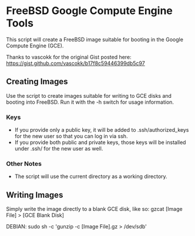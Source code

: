 FreeBSD Google Compute Engine Tools
===================================

This script will create a FreeBSD image suitable for booting in the Google Compute Engine (GCE).

Thanks to vascokk for the original Gist posted here: https://gist.github.com/vascokk/b17f8c59446399db5c97

## Creating Images
Use the script to create images suitable for writing to GCE disks and booting into FreeBSD.  Run it with the -h switch for usage information.

### Keys
* If you provide only a public key, it will be added to .ssh/authorized_keys for the new user so that you can log in via ssh.
* If you provide both public and private keys, those keys will be installed under .ssh/ for the new user as well.

### Other Notes
* The script will use the current directory as a working directory.


## Writing Images
Simply write the image directly to a blank GCE disk, like so:
gzcat [Image File] > [GCE Blank Disk]

DEBIAN: sudo sh -c 'gunzip -c [Image File].gz > /dev/sdb'